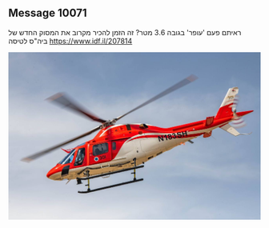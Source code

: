 ## Message 10071

ראיתם פעם 'עופר' בגובה 3.6 מטר?
זה הזמן להכיר מקרוב את המסוק החדש של ביה"ס לטיסה
https://www.idf.il/207814

![Photo](10071/10071_photo.jpg)
